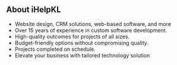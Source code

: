 ## About iHelpKL

* Website design, CRM solutions, web-based software, and more
* Over 15 years of experience in custom software development.
* High-quality outcomes for projects of all sizes.
* Budget-friendly options without compromising quality.
* Projects completed on schedule.
* Elevate your business with tailored technology solution
